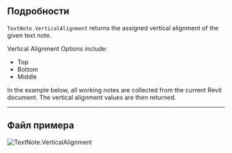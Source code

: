 ## Подробности
`TextNote.VerticalAlignment` returns the assigned vertical alignment of the given text note.

Vertical Alignment Options include:
- Top
- Bottom
- Middle

In the example below, all working notes are collected from the current Revit document. The vertical alignment values are then returned.

___
## Файл примера

![TextNote.VerticalAlignment](./Revit.Elements.TextNote.VerticalAlignment_img.jpg)

